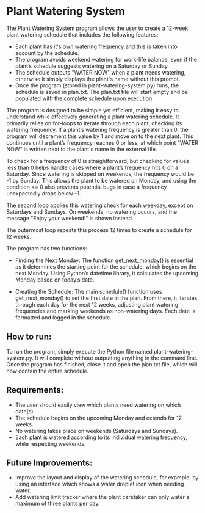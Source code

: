 # Plant Watering System

The Plant Watering System program allows the user to create a 12-week plant watering schedule that includes the following features:

- Each plant has it's own watering frequency and this is taken into account by the schedule.
- The program avoids weekend watering for work-life balance, even if the plant’s schedule suggests watering on a Saturday or Sunday.
- The schedule outputs "WATER NOW" when a plant needs watering, otherwise it simply displays the plant's name without this prompt.
- Once the program (stored in plant-watering-system.py) runs, the schedule is saved in plan.txt. The plan.txt file will start empty and be populated with the complete schedule upon execution.

The program is designed to be simple yet efficient, making it easy to understand while effectively generating a plant watering schedule. It primarily relies on for-loops to iterate through each plant, checking its watering frequency. If a plant’s watering frequency is greater than 0, the program will decrement this value by 1 and move on to the next plant. This continues until a plant’s frequency reaches 0 or less, at which point "WATER NOW" is written next to the plant's name in the external file.

To check for a frequency of 0 is straightforward, but checking for values less than 0 helps handle cases where a plant’s frequency hits 0 on a Saturday. Since watering is skipped on weekends, the frequency would be -1 by Sunday. This allows the plant to be watered on Monday, and using the condition <= 0 also prevents potential bugs in case a frequency unexpectedly drops below -1.

The second loop applies this watering check for each weekday, except on Saturdays and Sundays. On weekends, no watering occurs, and the message "Enjoy your weekend!" is shown instead.

The outermost loop repeats this process 12 times to create a schedule for 12 weeks.

The program has two functions:

- Finding the Next Monday: The function get_next_monday() is essential as it determines the starting point for the schedule, which begins on the next Monday. Using Python’s datetime library, it calculates the upcoming Monday based on today’s date.

- Creating the Schedule: The main schedule() function uses get_next_monday() to set the first date in the plan. From there, it iterates through each day for the next 12 weeks, adjusting plant watering frequencies and marking weekends as non-watering days. Each date is formatted and logged in the schedule.

## How to run:

To run the program, simply execute the Python file named plant-watering-system.py. It will complete without outputting anything in the command line. Once the program has finished, close it and open the plan.txt file, which will now contain the entire schedule.

## Requirements:

- The user should easily view which plants need watering on which date(s).
- The schedule begins on the upcoming Monday and extends for 12 weeks.
- No watering takes place on weekends (Saturdays and Sundays).
- Each plant is watered according to its individual watering frequency, while respecting weekends.

## Future Improvements:

- Improve the layout and display of the watering schedule, for example, by using an interface which shows a water droplet icon when needing water.
- Add watering limit tracker where the plant caretaker can only water a maximum of three plants per day.
